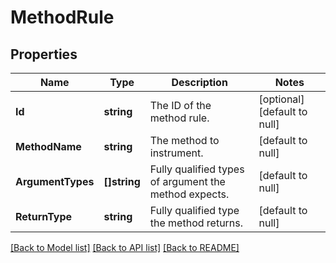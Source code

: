 # MethodRule

## Properties
Name | Type | Description | Notes
------------ | ------------- | ------------- | -------------
**Id** | **string** | The ID of the method rule. | [optional] [default to null]
**MethodName** | **string** | The method to instrument. | [default to null]
**ArgumentTypes** | **[]string** | Fully qualified types of argument the method expects. | [default to null]
**ReturnType** | **string** | Fully qualified type the method returns. | [default to null]

[[Back to Model list]](../README.md#documentation-for-models) [[Back to API list]](../README.md#documentation-for-api-endpoints) [[Back to README]](../README.md)


